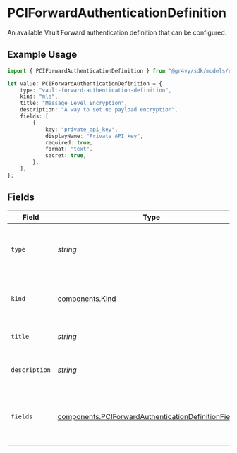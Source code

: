 # PCIForwardAuthenticationDefinition

An available Vault Forward authentication definition that can be configured.

## Example Usage

```typescript
import { PCIForwardAuthenticationDefinition } from "@gr4vy/sdk/models/components";

let value: PCIForwardAuthenticationDefinition = {
    type: "vault-forward-authentication-definition",
    kind: "mle",
    title: "Message Level Encryption",
    description: "A way to set up payload encryption",
    fields: [
        {
            key: "private_api_key",
            displayName: "Private API key",
            required: true,
            format: "text",
            secret: true,
        },
    ],
};
```

## Fields

| Field                                                                                                                        | Type                                                                                                                         | Required                                                                                                                     | Description                                                                                                                  | Example                                                                                                                      |
| ---------------------------------------------------------------------------------------------------------------------------- | ---------------------------------------------------------------------------------------------------------------------------- | ---------------------------------------------------------------------------------------------------------------------------- | ---------------------------------------------------------------------------------------------------------------------------- | ---------------------------------------------------------------------------------------------------------------------------- |
| `type`                                                                                                                       | *string*                                                                                                                     | :heavy_minus_sign:                                                                                                           | The type of this resource. It is always<br/>`vault-forward-authentication-definition`.                                       | vault-forward-authentication-definition                                                                                      |
| `kind`                                                                                                                       | [components.Kind](../../models/components/kind.md)                                                                           | :heavy_minus_sign:                                                                                                           | The kind of authentication to be used in a Vault Forward request.<br/>                                                       | mle                                                                                                                          |
| `title`                                                                                                                      | *string*                                                                                                                     | :heavy_minus_sign:                                                                                                           | The title of this authentication definition.                                                                                 | Message Level Encryption                                                                                                     |
| `description`                                                                                                                | *string*                                                                                                                     | :heavy_minus_sign:                                                                                                           | The description of this authentication definition.                                                                           | A way to set up payload encryption                                                                                           |
| `fields`                                                                                                                     | [components.PCIForwardAuthenticationDefinitionFields](../../models/components/pciforwardauthenticationdefinitionfields.md)[] | :heavy_minus_sign:                                                                                                           | A list of fields that can to be submitted when activating the<br/>authentication method.                                     |                                                                                                                              |